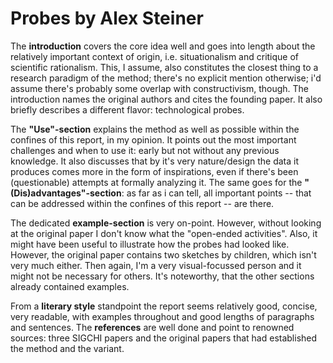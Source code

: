 
<!--

+ - + sandwich

1. [ ] Introduction
    * [ ] What is the core idea?  
    * [ ] Explain the origins of the method
    * [ ] who proposed it?
    * [ ] Are there different flavours or variants? 
    * [ ] In which paradigm does this method operate? 
    * [ ] What are the most relevant theories?  
2. [ ] Use 
  * [ ] Explain when to use it and how. 
  * [ ] What data does it produce?  
3. [ ]  Advantages and Disadvantages Explain what the biggest advantages and disadvantages of this method are 
4. [ ]  Example Provide a short example from the literature

good citations

readability

style

-->




# Probes by Alex Steiner

The **introduction** covers the core idea well and goes into length about the relatively important context of origin, i.e. situationalism and critique of scientific rationalism. This, I assume, also constitutes the closest thing to a research paradigm of the method; there's no explicit mention otherwise; i'd assume there's probably some overlap with constructivism, though. The introduction names the original authors and cites the founding paper. It also briefly describes a different flavor: technological probes.

The **"Use"-section** explains the method as well as possible within the confines of this report, in my opinion. It points out the most important challenges and when to use it: early but not without any previous knowledge. It also discusses that by it's very nature/design the data it produces comes more in the form of inspirations, even if there's been (questionable) attempts at formally analyzing it. The same goes for the **"(Dis)advantages"-section**: as far as i can tell, all
important points -- that can be addressed within the confines of this report -- are there.

The dedicated **example-section** is very on-point. However, without looking at the original paper I don't know what the "open-ended activities". Also, it might have been useful to illustrate how the probes had looked like. However, the original paper contains two sketches by children, which isn't very much either. Then again, I'm a very visual-focussed person and it might not be necessary for others. It's noteworthy, that the other sections already contained examples.

From a **literary style** standpoint the report seems relatively good, concise, very readable, with examples throughout and good lengths of paragraphs and sentences. The **references** are well done and point to renowned sources: three SIGCHI papers and the original papers that had established the method and the variant. 

<!--

+ - + sandwich

1. [ ] Introduction
    * [x] What is the core idea?  
      * even goes into fine details of importance (e.g. the focus it has)
    * [x] Explain the origins of the method
      * goes into good level of detail / approaches introduction with this as main focus, explains original purpose
    * [x] who proposed it? 
      * Gaver
    * [x] Are there different flavours or variants? 
      * tech probes by hutchinson
    * [?] In which paradigm does this method operate? 
      * situationalists? does explain focus and assumptions though. not easy to classify (though i assume, among the ones we talked about so far: constructivist). eschews analysis alltogether.
    * [?] What are the most relevant theories?  
2. [ ]  Use 
  * [x] Explain when to use it and how. 
    * early in process but not without prior knw
  * [x] What data does it produce?  
    * open discussion
    * inspirational material, possible but shouldn't be analyzed (as that beats original purpose and criticism)
3. [x]  Advantages and Disadvantages Explain what the biggest advantages and disadvantages of this method are 
  * gentle, self-reflection, giving something back, aesthetics
  * can't be (easily) analyzed
  * requires design-skill
  * cost for tech probes
4. [ ]  Example Provide a short example from the literature
  - picture of a probe would have been nice (e.g. example mentions drawings)
    * figure in original paper wasn't too high-res though ^^"
  - which open ended activities?
  + concise and clear otherwise
1. good citations: yes!
1. readability: yep
1. literaric style
  * examples throughout
  * good length of paragraphs
  * concise 

-->





